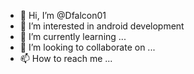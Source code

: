 - 👋 Hi, I’m @Dfalcon01
- 👀 I’m interested in android development
- 🌱 I’m currently learning ...
- 💞️ I’m looking to collaborate on ...
- 📫 How to reach me ...

<!---
Dfalcon01/Dfalcon01 is a ✨ special ✨ repository because its `README.md` (this file) appears on your GitHub profile.
You can click the Preview link to take a look at your changes.
--->
